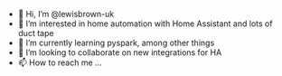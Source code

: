 - 👋 Hi, I’m @lewisbrown-uk
- 👀 I’m interested in home automation with Home Assistant and lots of duct tape
- 🌱 I’m currently learning pyspark, among other things
- 💞️ I’m looking to collaborate on new integrations for HA
- 📫 How to reach me ...

<!---
lewisbrown-uk/lewisbrown-uk is a ✨ special ✨ repository because its `README.md` (this file) appears on your GitHub profile.
You can click the Preview link to take a look at your changes.
--->
